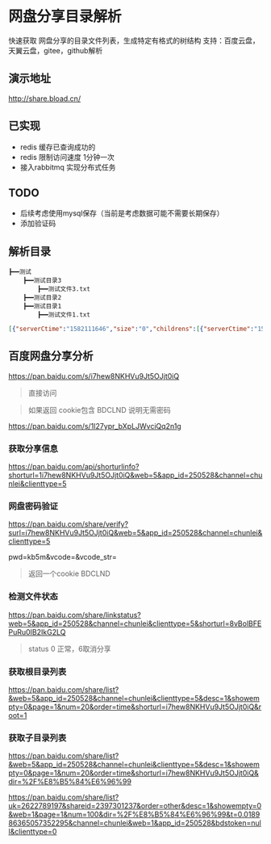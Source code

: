 # 网盘分享目录解析
快速获取 网盘分享的目录文件列表，生成特定有格式的树结构
支持：百度云盘，天翼云盘，gitee，github解析

## 演示地址
http://share.bload.cn/

## 已实现
- redis 缓存已查询成功的
- redis 限制访问速度 1分钟一次
- 接入rabbitmq 实现分布式任务

## TODO
- 后续考虑使用mysql保存（当前是考虑数据可能不需要长期保存）
- 添加验证码
## 解析目录
```
┣━━测试
	┣━━测试目录3
		┣━━测试文件3.txt
	┣━━测试目录2
	┣━━测试目录1
		┣━━测试文件1.txt
```
```json
[{"serverCtime":"1582111646","size":"0","childrens":[{"serverCtime":"1582111659","size":"0","childrens":[{"serverCtime":"1582111665","size":"72","name":"测试文件3.txt","localMtime":"1581696784","serverMtime":"1582111691","md5":"eb05884bds7f84045d9f3dc1667aa21c","localCtime":"1582111665"}],"name":"测试目录3","localMtime":"1582111659","serverMtime":"1582111659","localCtime":"1582111659"},{"serverCtime":"1582111656","size":"0","childrens":[],"name":"测试目录2","localMtime":"1582111656","serverMtime":"1582111656","localCtime":"1582111656"},{"serverCtime":"1582111652","size":"0","childrens":[{"serverCtime":"1582111665","size":"72","name":"测试文件1.txt","localMtime":"1581696784","serverMtime":"1582111671","md5":"eb05884bds7f84045d9f3dc1667aa21c","localCtime":"1582111665"}],"name":"测试目录1","localMtime":"1582111652","serverMtime":"1582111652","localCtime":"1582111652"}],"name":"测试","localMtime":"1582111646","serverMtime":"1582111646","md5":"","localCtime":"1582111646"}]
```



## 百度网盘分享分析
https://pan.baidu.com/s/i7hew8NKHVu9Jt5OJjt0iQ
> 直接访问

> 如果返回 cookie包含 BDCLND 说明无需密码

https://pan.baidu.com/s/1I27ypr_bXpLJWvciQq2n1g

### 获取分享信息
https://pan.baidu.com/api/shorturlinfo?shorturl=1i7hew8NKHVu9Jt5OJjt0iQ&web=5&app_id=250528&channel=chunlei&clienttype=5

### 网盘密码验证
https://pan.baidu.com/share/verify?surl=i7hew8NKHVu9Jt5OJjt0iQ&web=5&app_id=250528&channel=chunlei&clienttype=5

pwd=kb5m&vcode=&vcode_str=
> 返回一个cookie BDCLND

### 检测文件状态
https://pan.baidu.com/share/linkstatus?web=5&app_id=250528&channel=chunlei&clienttype=5&shorturl=8vBolBFEPuRu0IB2IkG2LQ
> status 0 正常，6取消分享

### 获取根目录列表
https://pan.baidu.com/share/list?&web=5&app_id=250528&channel=chunlei&clienttype=5&desc=1&showempty=0&page=1&num=20&order=time&shorturl=i7hew8NKHVu9Jt5OJjt0iQ&root=1

### 获取子目录列表
https://pan.baidu.com/share/list?&web=5&app_id=250528&channel=chunlei&clienttype=5&desc=1&showempty=0&page=1&num=20&order=time&shorturl=i7hew8NKHVu9Jt5OJjt0iQ&dir=%2F%E8%B5%84%E6%96%99

https://pan.baidu.com/share/list?uk=2622789197&shareid=2397301237&order=other&desc=1&showempty=0&web=1&page=1&num=100&dir=%2F%E8%B5%84%E6%96%99&t=0.018986365057352295&channel=chunlei&web=1&app_id=250528&bdstoken=null&clienttype=0


